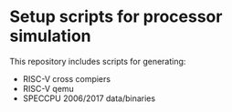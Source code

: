 # Setup scripts for processor simulation

This repository includes scripts for generating:
* RISC-V cross compiers
* RISC-V qemu
* SPECCPU 2006/2017 data/binaries

